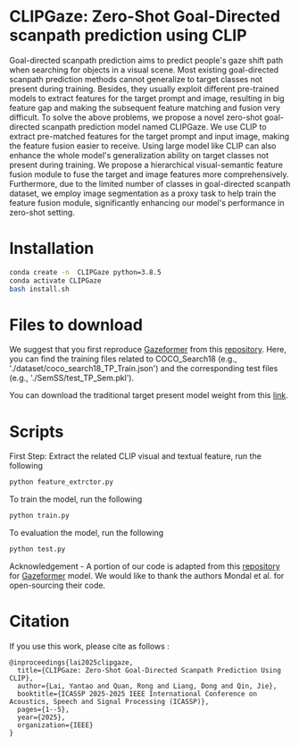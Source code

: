 # CLIPGaze: Zero-Shot Goal-Directed scanpath prediction using CLIP

Goal-directed scanpath prediction aims to predict people's gaze shift path when searching for objects in a visual scene. Most existing goal-directed scanpath prediction methods cannot generalize to target classes not present during training. Besides, they usually exploit different pre-trained models to extract features for the target prompt and image, resulting in big feature gap and making the subsequent feature matching and fusion very difficult. To solve the above problems, we propose a novel zero-shot goal-directed scanpath prediction model named CLIPGaze. We use CLIP to extract pre-matched features for the target prompt and input image, making the feature fusion easier to receive. Using large model like CLIP can also enhance the whole model's generalization ability on target classes not present during training. We propose a hierarchical visual-semantic feature fusion module to fuse the target and image features more comprehensively. Furthermore, due to the limited number of classes in goal-directed scanpath dataset, we employ image segmentation as a proxy task to help train the feature fusion module, significantly enhancing our model's performance in zero-shot setting.

# Installation

```bash
conda create -n  CLIPGaze python=3.8.5
conda activate CLIPGaze
bash install.sh
```

# Files to download
We suggest that you first reproduce [Gazeformer](https://arxiv.org/abs/2303.15274) from this [repository](https://github.com/cvlab-stonybrook/Gazeformer). Here, you can find the training files related to COCO_Search18 (e.g., './dataset/coco_search18_TP_Train.json') and the corresponding test files (e.g., './SemSS/test_TP_Sem.pkl').

You can download the traditional target present model weight from this [link](https://drive.google.com/drive/folders/1CO7OSwEy8dn3xPkexi3ZfcaAOOS_ecpr?usp=sharing).

# Scripts

First Step: Extract the related CLIP visual and textual feature, run the following
```bash
python feature_extrctor.py
```
To train the model, run the following
```bash
python train.py
```
To evaluation the model, run the following
```bash
python test.py
```

Acknowledgement - A portion of our code is adapted from this [repository](https://github.com/cvlab-stonybrook/Gazeformer) for [Gazeformer](https://arxiv.org/abs/2303.15274) model. We would like to thank the authors Mondal et al. for open-sourcing their code. 

# Citation
If you use this work, please cite as follows :
```
@inproceedings{lai2025clipgaze,
  title={CLIPGaze: Zero-Shot Goal-Directed Scanpath Prediction Using CLIP},
  author={Lai, Yantao and Quan, Rong and Liang, Dong and Qin, Jie},
  booktitle={ICASSP 2025-2025 IEEE International Conference on Acoustics, Speech and Signal Processing (ICASSP)},
  pages={1--5},
  year={2025},
  organization={IEEE}
}
```
